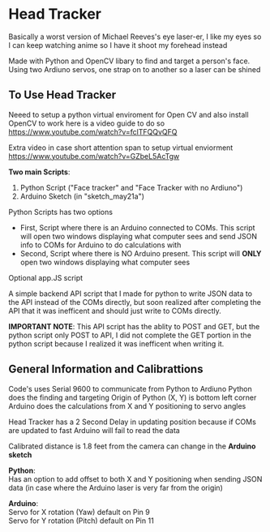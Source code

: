 # Head Tracker
Basically a worst version of Michael Reeves's eye laser-er, I like my eyes so I can keep watching anime so I have it shoot my forehead instead

Made with Python and OpenCV libary to find and target a person's face. Using two Ardiuno servos, one strap on to another so a laser can be shined 

## To Use Head Tracker
Neeed to setup a python virtual enviroment for Open CV and also install OpenCV to work here is a video guide to do so
https://www.youtube.com/watch?v=fclTFQQvQFQ

Extra video in case short attention span to setup virtual enviorment
https://www.youtube.com/watch?v=GZbeL5AcTgw

**Two main Scripts**:
1. Python Script ("Face tracker" and "Face Tracker with no Ardiuno")
2. Arduino Sketch (in "sketch_may21a")

Python Scripts has two options
- First, Script where there is an Arduino connected to COMs. This script will open two windows displaying what computer sees and send JSON info to COMs for Arduino to do calculations with 
- Second, Script where there is NO Arduino present. This script will **ONLY** open two windows displaying what computer sees

Optional app.JS script

A simple backend API script that I made for python to write JSON data to the API instead of the COMs directly, but soon realized after completing the API that it was inefficent and should just write to COMs directly. 

**IMPORTANT NOTE**: This API script has the ablity to POST and GET, but the python script only POST to API, I did not complete the GET portion in the python script because I realized it was inefficent when writing it.

## General Information and Calibrattions
Code's uses Serial 9600 to communicate from Python to Ardiuno
Python does the finding and targeting 
Origin of Python (X, Y) is bottom left corner
Arduino does the calculations from X and Y positioning to servo angles

Head Tracker has a 2 Second Delay in updating position because if COMs are updated to fast Arduino will fail to read the data  

Calibrated distance is 1.8 feet from the camera can change in the **Arduino sketch**

**Python**:<br/>
Has an option to add offset to both X and Y positioning when sending JSON data (in case where the Arduino laser is very far from the origin)

**Arduino**:<br/>
Servo for X rotation (Yaw) default on Pin 9 <br/>
Servo for Y rotation (Pitch) default on Pin 11
